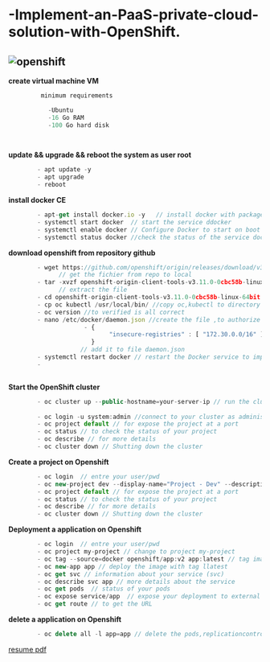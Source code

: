 # -Implement-an-PaaS-private-cloud-solution-with-OpenShift.
![openshift](https://upload.wikimedia.org/wikipedia/commons/thumb/3/3a/OpenShift-LogoType.svg/langfr-330px-OpenShift-LogoType.svg.png)
----------------------------------------------------------------------

**create virtual machine VM**


```go
         minimum requirements 

           -Ubuntu
           -16 Go RAM
           -100 Go hard disk 

           
```           

**update && upgrade && reboot the system as user root**

```ts
        - apt update -y
        - apt upgrade 
        - reboot 
```
**install docker CE**

```ts
        - apt-get install docker.io -y   // install docker with package manager apt-get
        - systemctl start docker  // start the service ddocker 
        - systemctl enable docker // Configure Docker to start on boot with systemd
        - systemctl status docker //check the status of the service docker 
```
**download openshift from repository github** 

```ts
        - wget https://github.com/openshift/origin/releases/download/v3.11.0/openshift-origin-client-tools-v3.11.0-0cbc58b-linux-64bit.tar.gz 
              // get the fichier from repo to local 
        - tar -xvzf openshift-origin-client-tools-v3.11.0-0cbc58b-linux-64bit.tar.gz
              // extract the file 
        - cd openshift-origin-client-tools-v3.11.0-0cbc58b-linux-64bit // change directory to the file 
        - cp oc kubectl /usr/local/bin/ //copy oc,kubectl to directory bin 
        - oc version //to verified is all correct
        - nano /etc/docker/daemon.json //create the file ,to authorize the use of the registry Insecure Docker
                     - {  
                            "insecure-registries" : [ "172.30.0.0/16" ]     
                       }
                    // add it to file daemon.json 
        - systemctl restart docker // restart the Docker service to implement the modifications
        - 



```
**Start the OpenShift cluster** 

```ts
        - oc cluster up --public-hostname=your-server-ip // run the cluster by specifying $your_address_ip 
 
        - oc login -u system:admin //connect to your cluster as administrator
        - oc project default // for expose the project at a port 
        - oc status // to check the status of your project 
        - oc describe // for more details
        - oc cluster down // Shutting down the cluster 

```

**Create a project on Openshift** 

```ts
        - oc login  // entre your user/pwd
        - oc new-project dev --display-name="Project - Dev" --description="My Projec" // create a new project specifyie 
        - oc project default // for expose the project at a port 
        - oc status // to check the status of your project 
        - oc describe // for more details
        - oc cluster down // Shutting down the cluster 

```

**Deployment a application on Openshift** 

```ts
        - oc login  // entre your user/pwd
        - oc project my-project // change to project my-project
        - oc tag --source=docker openshift/app:v2 app:latest // tag image from docker hub  
        - oc new-app app // deploy the image with tag llatest 
        - oc get svc // information about your service (svc)
        - oc describe svc app // more details about the service 
        - oc get pods  // status of your pods  
        - oc expose service/app  // expose your deployment to external access
        - oc get route // to get the URL 

```




**delete a application on Openshift** 

```ts
        - oc delete all -l app=app // delete the pods,replicationcontroller,service,route,... everthings that create to the project.

```

[resume pdf](./CR_TP2_IPS3_Ou-sbaa_Hafid.pdf) 


